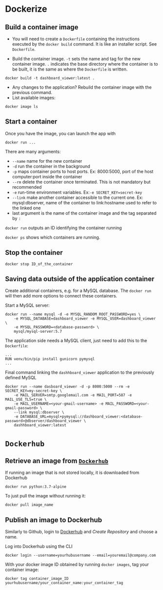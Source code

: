 

# Dockerize

## Build a container image

* You will need to create a `Dockerfile` containing the instructions executed by the `docker build` command. It is like an installer script. See `Dockerfile`.

* Build the container image. `-t` sets the name and tag for the new container image. `.` indicates the base directory where the container is to be built, it is the same as where the `Dockerfile` is written.
```
docker build -t dashboard_viewer:latest .
```

* Any changes to the application? Rebuild the container image with the previous command.
* List available images:
```
docker image ls
```

## Start a container 

Once you have the image, you can launch the app with
```
docker run ...
```

There are many arguments:
* `--name` name for the new container
* `-d` run the container in the background
* `-p` maps container ports to host ports. Ex: 8000:5000, port of the host computer:port inside the container
* `--rm` delete the container once terminated. This is not mandatory but recommended
* `-e` run-time environment variables. Ex:`-e SECRET_KEY=secret-key`
* `--link` make another container accessible to the current one. Ex: mysql:dbserver, name of the container to link:hostname used to refer to the linked one
* last argument is the name of the container image and the tag separated by `:`


`docker run` outputs an ID identifying the container running

`docker ps` shows which containers are running.

## Stop the container

```
docker stop ID_of_the_container
```

## Saving data outside of the application container

Create additional containers, e.g. for a MySQL database. The `docker run` will then add more options to connect these containers.

Start a MySQL server:
```
docker run --name mysql -d -e MYSQL_RANDOM_ROOT_PASSWORD=yes \
    -e MYSQL_DATABASE=dashboard_viewer -e MYSQL_USER=dashboard_viewer \
    -e MYSQL_PASSWORD=<database-password> \
    mysql/mysql-server:5.7
```

The application side needs a MySQL client, just need to add this to the `Dockerfile`:
```
...
RUN venv/bin/pip install gunicorn pymysql
...
```

Final command linking the `dashhboard_viewer` application to the previously defined MySQL 

```
docker run --name dasboard_viewer -d -p 8000:5000 --rm -e SECRET_KEY=my-secret-key \
    -e MAIL_SERVER=smtp.googlemail.com -e MAIL_PORT=587 -e MAIL_USE_TLS=true \
    -e MAIL_USERNAME=<your-gmail-username> -e MAIL_PASSWORD=<your-gmail-password> \
    --link mysql:dbserver \
    -e DATABASE_URL=mysql+pymysql://dashboard_viewer:<database-password>@dbserver/dashboard_viewer \
    dashhboard_viewer:latest
 ```

#  `Dockerhub`

## Retrieve an image from [`Dockerhub`](https://hub.docker.com/)

If running an image that is not stored locally, it is downloaded from Dockerhub
```
docker run python:3.7-alpine
```

To just pull the image without running it:
```
docker pull image_name
```

## Publish an image to Dockerhub

Similarly to Github, login to [Dockerhub](https://hub.docker.com/) and *Create Repository* and choose a name.

Log into Dockerhub using the CLI
```
docker login --username=yourhubusername --email=youremail@company.com
```

With your docker image ID obtained by running `docker images`, tag your container image:
```
docker tag container_image_ID yourhubusername/your_container_name:your_container_tag
```


